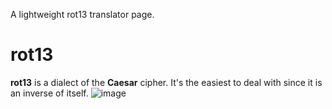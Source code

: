 A lightweight rot13 translator page.

# rot13
__rot13__ is a dialect of the **Caesar** cipher. It's the easiest to deal with since it is an inverse of itself.
![image](https://github.com/gayforbitcoin/rot13/assets/137605843/46650dd3-4ff3-4998-9c10-690966ebff61)

